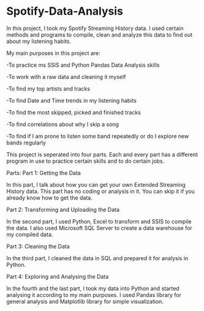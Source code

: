 # Spotify-Data-Analysis
In this project, I took my Spotify Streaming History data. I used certain methods and programs to compile, clean and analyze this data to find out about my listening habits.

My main purposes in this project are:

-To practice ms SSIS and Python Pandas Data Analysis skills

-To work with a raw data and cleaning it myself

-To find my top artists and tracks

-To find Date and Time trends in my listening habits

-To find the most skipped, picked and finished tracks

-To find correlations about why I skip a song

-To find if I am prone to listen some band repeatedly or do I explore new bands regularly

This project is seperated into four parts. Each and every part has a different program in use to practice certain skills and to do certain jobs.

Parts:
Part 1: Getting the Data

In this part, I talk about how you can get your own Extended Streaming History data. This part has no coding or analysis in it. You can skip it if you already know how to get
the data.

Part 2: Transforming and Uploading the Data

In the second part, I used Python, Excel to transform and SSIS to compile the data. I also used Microsoft SQL Server to create a data warehouse for my compiled data.

Part 3: Cleaning the Data

In the third part, I cleaned the data in SQL and prepared it for analysis in Python.

Part 4: Exploring and Analysing the Data

In the fourth and the last part, I took my data into Python and started analysing it according to my main purposes. I used Pandas library for general analysis
and Matplotlib library for simple visualization.
